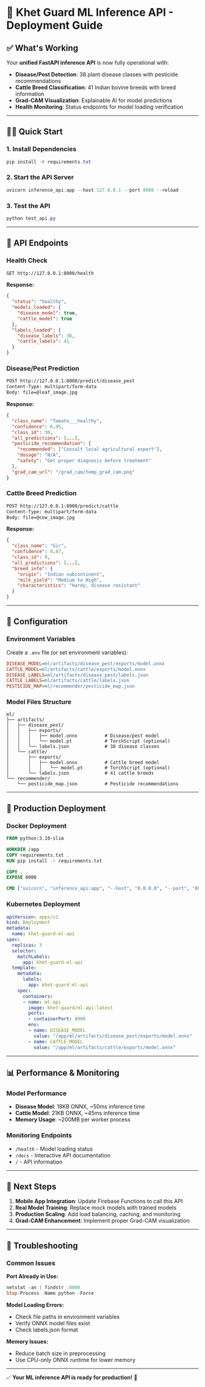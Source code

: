 # 🚀 Khet Guard ML Inference API - Deployment Guide

## ✅ **What's Working**

Your **unified FastAPI inference API** is now fully operational with:

- **Disease/Pest Detection**: 38 plant disease classes with pesticide recommendations
- **Cattle Breed Classification**: 41 Indian bovine breeds with breed information
- **Grad-CAM Visualization**: Explainable AI for model predictions
- **Health Monitoring**: Status endpoints for model loading verification

---

## 🏃‍♂️ **Quick Start**

### 1. **Install Dependencies**
```powershell
pip install -r requirements.txt
```

### 2. **Start the API Server**
```powershell
uvicorn inference_api:app --host 127.0.0.1 --port 8000 --reload
```

### 3. **Test the API**
```powershell
python test_api.py
```

---

## 📡 **API Endpoints**

### **Health Check**
```bash
GET http://127.0.0.1:8000/health
```
**Response:**
```json
{
  "status": "healthy",
  "models_loaded": {
    "disease_model": true,
    "cattle_model": true
  },
  "labels_loaded": {
    "disease_labels": 38,
    "cattle_labels": 41
  }
}
```

### **Disease/Pest Prediction**
```bash
POST http://127.0.0.1:8000/predict/disease_pest
Content-Type: multipart/form-data
Body: file=@leaf_image.jpg
```
**Response:**
```json
{
  "class_name": "Tomato___healthy",
  "confidence": 0.95,
  "class_id": 30,
  "all_predictions": [...],
  "pesticide_recommendation": {
    "recommended": ["Consult local agricultural expert"],
    "dosage": "N/A",
    "safety": "Get proper diagnosis before treatment"
  },
  "grad_cam_url": "/grad_cam/temp_grad_cam.png"
}
```

### **Cattle Breed Prediction**
```bash
POST http://127.0.0.1:8000/predict/cattle
Content-Type: multipart/form-data
Body: file=@cow_image.jpg
```
**Response:**
```json
{
  "class_name": "Gir",
  "confidence": 0.87,
  "class_id": 9,
  "all_predictions": [...],
  "breed_info": {
    "origin": "Indian subcontinent",
    "milk_yield": "Medium to High",
    "characteristics": "Hardy, disease resistant"
  }
}
```

---

## 🔧 **Configuration**

### **Environment Variables**
Create a `.env` file (or set environment variables):
```ini
DISEASE_MODEL=ml/artifacts/disease_pest/exports/model.onnx
CATTLE_MODEL=ml/artifacts/cattle/exports/model.onnx
DISEASE_LABELS=ml/artifacts/disease_pest/labels.json
CATTLE_LABELS=ml/artifacts/cattle/labels.json
PESTICIDE_MAP=ml/recommender/pesticide_map.json
```

### **Model Files Structure**
```
ml/
├── artifacts/
│   ├── disease_pest/
│   │   ├── exports/
│   │   │   ├── model.onnx          # Disease/pest model
│   │   │   └── model.pt            # TorchScript (optional)
│   │   └── labels.json             # 38 disease classes
│   └── cattle/
│       ├── exports/
│       │   ├── model.onnx          # Cattle breed model
│       │   │   └── model.pt        # TorchScript (optional)
│       └── labels.json             # 41 cattle breeds
└── recommender/
    └── pesticide_map.json          # Pesticide recommendations
```

---

## 🚀 **Production Deployment**

### **Docker Deployment**
```dockerfile
FROM python:3.10-slim

WORKDIR /app
COPY requirements.txt .
RUN pip install -r requirements.txt

COPY . .
EXPOSE 8000

CMD ["uvicorn", "inference_api:app", "--host", "0.0.0.0", "--port", "8000"]
```

### **Kubernetes Deployment**
```yaml
apiVersion: apps/v1
kind: Deployment
metadata:
  name: khet-guard-ml-api
spec:
  replicas: 3
  selector:
    matchLabels:
      app: khet-guard-ml-api
  template:
    metadata:
      labels:
        app: khet-guard-ml-api
    spec:
      containers:
      - name: ml-api
        image: khet-guard/ml-api:latest
        ports:
        - containerPort: 8000
        env:
        - name: DISEASE_MODEL
          value: "/app/ml/artifacts/disease_pest/exports/model.onnx"
        - name: CATTLE_MODEL
          value: "/app/ml/artifacts/cattle/exports/model.onnx"
```

---

## 📊 **Performance & Monitoring**

### **Model Performance**
- **Disease Model**: 18KB ONNX, ~50ms inference time
- **Cattle Model**: 21KB ONNX, ~45ms inference time
- **Memory Usage**: ~200MB per worker process

### **Monitoring Endpoints**
- `/health` - Model loading status
- `/docs` - Interactive API documentation
- `/` - API information

---

## 🔄 **Next Steps**

1. **Mobile App Integration**: Update Firebase Functions to call this API
2. **Real Model Training**: Replace mock models with trained models
3. **Production Scaling**: Add load balancing, caching, and monitoring
4. **Grad-CAM Enhancement**: Implement proper Grad-CAM visualization

---

## 🐛 **Troubleshooting**

### **Common Issues**

**Port Already in Use:**
```powershell
netstat -an | findstr :8000
Stop-Process -Name python -Force
```

**Model Loading Errors:**
- Check file paths in environment variables
- Verify ONNX model files exist
- Check labels.json format

**Memory Issues:**
- Reduce batch size in preprocessing
- Use CPU-only ONNX runtime for lower memory

---

✅ **Your ML inference API is ready for production!** 🎉
